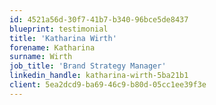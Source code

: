 ```yaml
---
id: 4521a56d-30f7-41b7-b340-96bce5de8437
blueprint: testimonial
title: 'Katharina Wirth'
forename: Katharina
surname: Wirth
job_title: 'Brand Strategy Manager'
linkedin_handle: katharina-wirth-5ba21b1
client: 5ea2dcd9-ba69-46c9-b80d-05cc1ee39f3e
---
```

